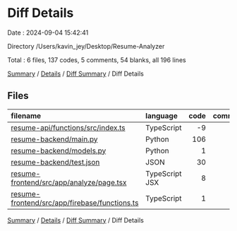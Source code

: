 # Diff Details

Date : 2024-09-04 15:42:41

Directory /Users/kavin_jey/Desktop/Resume-Analyzer

Total : 6 files,  137 codes, 5 comments, 54 blanks, all 196 lines

[Summary](results.md) / [Details](details.md) / [Diff Summary](diff.md) / Diff Details

## Files
| filename | language | code | comment | blank | total |
| :--- | :--- | ---: | ---: | ---: | ---: |
| [resume-api/functions/src/index.ts](/resume-api/functions/src/index.ts) | TypeScript | -9 | 0 | 1 | -8 |
| [resume-backend/main.py](/resume-backend/main.py) | Python | 106 | 5 | 50 | 161 |
| [resume-backend/models.py](/resume-backend/models.py) | Python | 1 | 0 | 0 | 1 |
| [resume-backend/test.json](/resume-backend/test.json) | JSON | 30 | 0 | 0 | 30 |
| [resume-frontend/src/app/analyze/page.tsx](/resume-frontend/src/app/analyze/page.tsx) | TypeScript JSX | 8 | 0 | 2 | 10 |
| [resume-frontend/src/app/firebase/functions.ts](/resume-frontend/src/app/firebase/functions.ts) | TypeScript | 1 | 0 | 1 | 2 |

[Summary](results.md) / [Details](details.md) / [Diff Summary](diff.md) / Diff Details